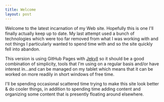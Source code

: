 ```yaml
---
title: Welcome
layout: post
---
```


Welcome to the latest incarnation of my Web site.  Hopefully this is
one I'll finally actually keep up to date.  My last attempt used a
bunch of technologies which were too far removed from what I was working with and not things I particularly wanted to spend time with and so the site quickly fell into abandon.

This version is using GitHub Pages with [Jekyll](http://jekyllrb.com/) so it should be a good combination of simplicity, tools that I'm using on a regular basis and/or have interest in...and can be managed on my tablet which means that it can be worked on more readily in short windows of free time.

I'll be spending occasional scattered time trying to make this site look better & do cooler things, in addition to spending time adding content and organizing some content that is presently floating around elsewhere.
